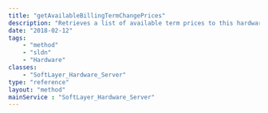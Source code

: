 ```yaml
---
title: "getAvailableBillingTermChangePrices"
description: "Retrieves a list of available term prices to this hardware. Currently, price terms are only available for increasing term length to monthly billed servers. "
date: "2018-02-12"
tags:
    - "method"
    - "sldn"
    - "Hardware"
classes:
    - "SoftLayer_Hardware_Server"
type: "reference"
layout: "method"
mainService : "SoftLayer_Hardware_Server"
---
```

